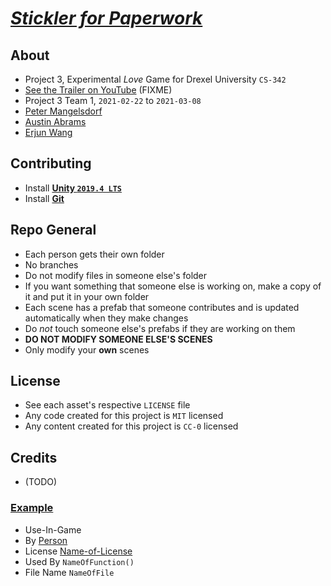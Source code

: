 







# [*Stickler for Paperwork*](https://github.com/peter201943/stickler-for-paperwork/)








## About
- Project 3, Experimental *Love* Game for Drexel University `CS-342`
- [See the Trailer on YouTube]() (FIXME)
- Project 3 Team 1, `2021-02-22` to `2021-03-08`
- [Peter Mangelsdorf](https://github.com/peter201943/)
- [Austin Abrams](https://github.com/LilAbe99)
- [Erjun Wang](https://github.com/jimmes)








## Contributing
- Install [**Unity `2019.4 LTS`**](https://unity.com/releases/2019-lts)
- Install [**Git**](https://git-scm.com/)








## Repo General
- Each person gets their own folder
- No branches
- Do not modify files in someone else's folder
- If you want something that someone else is working on, make a copy of it and put it in your own folder
- Each scene has a prefab that someone contributes and is updated automatically when they make changes
- Do *not* touch someone else's prefabs if they are working on them
- **DO NOT MODIFY SOMEONE ELSE'S SCENES**
- Only modify your **own** scenes









## License
- See each asset's respective `LICENSE` file
- Any code created for this project is `MIT` licensed
- Any content created for this project is `CC-0` licensed








## Credits

- (TODO)

### [Example](link-to-website)
- Use-In-Game
- By [Person](link-to-person)
- License [Name-of-License](link-to-certificate)
- Used By `NameOfFunction()`
- File Name `NameOfFile`








